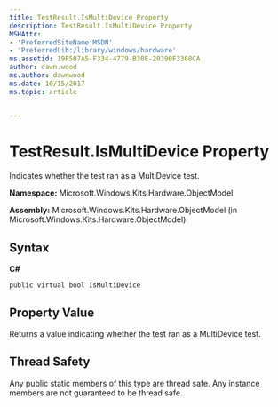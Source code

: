 ```yaml
---
title: TestResult.IsMultiDevice Property
description: TestResult.IsMultiDevice Property
MSHAttr:
- 'PreferredSiteName:MSDN'
- 'PreferredLib:/library/windows/hardware'
ms.assetid: 19F507A5-F334-4779-B30E-20390F3360CA
author: dawn.wood
ms.author: dawnwood
ms.date: 10/15/2017
ms.topic: article


---
```


# TestResult.IsMultiDevice Property


Indicates whether the test ran as a MultiDevice test.

**Namespace:** Microsoft.Windows.Kits.Hardware.ObjectModel

**Assembly:** Microsoft.Windows.Kits.Hardware.ObjectModel (in Microsoft.Windows.Kits.Hardware.ObjectModel)

## <span id="Syntax"></span><span id="syntax"></span><span id="SYNTAX"></span>Syntax


**C#**

`public virtual bool IsMultiDevice`

## <span id="Property_Value"></span><span id="property_value"></span><span id="PROPERTY_VALUE"></span>Property Value


Returns a value indicating whether the test ran as a MultiDevice test.

## <span id="Thread_Safety"></span><span id="thread_safety"></span><span id="THREAD_SAFETY"></span>Thread Safety


Any public static members of this type are thread safe. Any instance members are not guaranteed to be thread safe.

 

 






